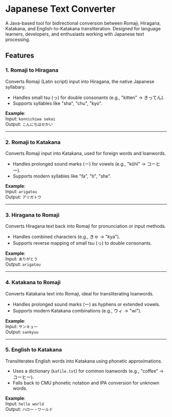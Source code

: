 # Japanese Text Converter

A Java-based tool for bidirectional conversion between Romaji, Hiragana, Katakana, and English-to-Katakana transliteration. Designed for language learners, developers, and enthusiasts working with Japanese text processing.

## Features

### 1. Romaji to Hiragana

Converts Romaji (Latin script) input into Hiragana, the native Japanese syllabary.  

- Handles small tsu (っ) for double consonants (e.g., "kitten" → きってん).  
- Supports syllables like "sha", "chu", "kyo".  

**Example**:  
Input: `konnichiwa sekai`  
Output: `こんにちはせかい`

---

### 2. Romaji to Katakana

Converts Romaji input into Katakana, used for foreign words and loanwords.  

- Handles prolonged sound marks (ー) for vowels (e.g., "kōhī" → コーヒー).  
- Supports modern syllables like "fa", "ti", "she".  

**Example**:  
Input: `arigatou`  
Output: `アリガトウ`

---

### 3. Hiragana to Romaji

Converts Hiragana text back into Romaji for pronunciation or input methods.  

- Handles combined characters (e.g., きゃ → "kya").  
- Supports reverse mapping of small tsu (っ) to double consonants.  

**Example**:  
Input: `ありがとう`  
Output: `arigatou`

---

### 4. Katakana to Romaji

Converts Katakana text into Romaji, ideal for transliterating loanwords.  

- Handles prolonged sound marks (ー) as hyphens or extended vowels.  
- Supports modern Katakana combinations (e.g., ウィ → "wi").  

**Example**:  
Input: `サンキュー`  
Output: `sankyuu`

---

### 5. English to Katakana

Transliterates English words into Katakana using phonetic approximations.  

- Uses a dictionary (`kafile.txt`) for common loanwords (e.g., "coffee" → コーヒー).  
- Falls back to CMU phonetic notation and IPA conversion for unknown words.  

**Example**:  
Input: `hello world`  
Output: `ハロー・ワールド`

